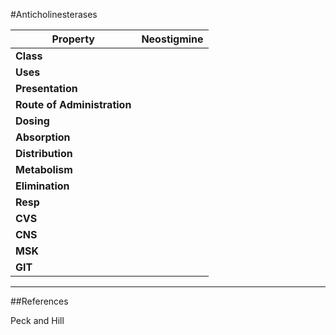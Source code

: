 #Anticholinesterases

|Property|Neostigmine
|--|--|
|**Class**|
|**Uses**|
|**Presentation**|
|**Route of Administration**|
|**Dosing**|
|**Absorption**|
|**Distribution**|
|**Metabolism**|
|**Elimination**|
|**Resp**|
|**CVS**|
|**CNS**|
|**MSK**|
|**GIT**|

---

##References

Peck and Hill

